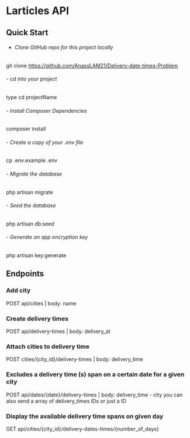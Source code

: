 # Larticles API

## Quick Start

- ######  Clone GitHub repo for this project locally
git clone https://github.com/AnassLAM21/Delivery-date-times-Problem 

###### - cd into your project
type cd projectName

###### - Install Composer Dependencies
composer install

###### - Create a copy of your .env file
cp .env.example .env

###### - Migrate the database
php artisan migrate

###### - Seed the database
php artisan db:seed

###### - Generate an app encryption key
php artisan key:generate


## Endpoints

### Add city
POST api/cities | body: name 

### Create delivery times
POST api/delivery-times | body: delivery_at

### Attach cities to delivery time
POST cities/{city_id}/delivery-times | body: delivery_time

### Excludes a delivery time (s) span on a certain date for a given city
POST api/dates/{date}/delivery-times | body: delivery_time - city
you can also send a array of delivery_times IDs or just a ID 

### Display the available delivery time spans on given day
GET api/cities/{city_id}/delivery-dates-times/{number_of_days} 


